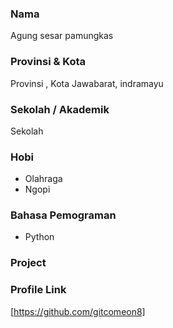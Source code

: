 ### Nama

Agung sesar pamungkas


### Provinsi & Kota

Provinsi , Kota
Jawabarat, indramayu
### Sekolah / Akademik
Sekolah

### Hobi

- Olahraga
- Ngopi


### Bahasa Pemograman 

- Python


### Project



### Profile Link

[https://github.com/gitcomeon8]
